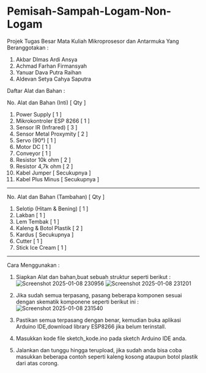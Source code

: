 # Pemisah-Sampah-Logam-Non-Logam
Projek Tugas Besar Mata Kuliah Mikroprosesor dan Antarmuka Yang Beranggotakan :

1. Akbar DImas Ardi Ansya
2. Achmad Farhan Firmansyah
3. Yanuar Dava Putra Raihan
4. Aldevan Setya Cahya Saputra

Daftar Alat dan Bahan :

No. Alat dan Bahan (Inti)   [     Qty     ]
1.  Power Supply            [      1      ]
2.  Mikrokontroler ESP 8266 [      1      ]
3.  Sensor IR (Infrared)    [      3      ]
4.  Sensor Metal Proxymity  [      2      ]
5.  Servo (90°)             [      1      ]
6.  Motor DC                [      1      ]
7.  Conveyor                [      1      ]
8.  Resistor 10k ohm        [      2      ]
9.  Resistor 4,7k ohm       [      2      ]
10.  Kabel Jumper           [  Secukupnya ]
11.  Kabel Plus Minus       [  Secukupnya ]
_ _ _ _ _ _ _ _ _ _ _ _ _ _ _ _ _ _ _ _ _ _ _
No. Alat dan Bahan (Tambahan) [    Qty     ]
1.  Selotip (Hitam & Bening)  [     1      ]
2.  Lakban                    [     1      ]
3.  Lem Tembak                [     1      ]
4.  Kaleng & Botol Plastik    [     2      ]
5.  Kardus                    [ Secukupnya ]
6.  Cutter                    [     1      ]
7.  Stick Ice Cream           [     1      ]
_ _ _ _ _ _ _ _ _ _ _ _ _ _ _ _ _ _ _ _ _ _ _
Cara Menggunakan :

1. Siapkan Alat dan bahan,buat sebuah struktur seperti berikut :
![Screenshot 2025-01-08 230956](https://github.com/user-attachments/assets/8bdda78c-30bd-4ff8-9366-9575d30c4545) 
![Screenshot 2025-01-08 231201](https://github.com/user-attachments/assets/e91f69c1-210b-4071-bd2f-7ced611c5892)

2. Jika sudah semua terpasang, pasang beberapa komponen sesuai dengan skematik komponene seperti berikut ini :
![Screenshot 2025-01-08 231540](https://github.com/user-attachments/assets/0c8dac27-fb27-48ea-93d6-c11503e9723f)

3. Pastikan semua terpasang dengan benar, kemudian buka aplikasi Arduino IDE,download library ESP8266 jika belum terinstall.
4. Masukkan kode file sketch_kode.ino pada sketch Arduino IDE anda.
5. Jalankan dan tunggu hingga terupload, jika sudah anda bisa coba masukkan beberapa contoh seperti kaleng kosong ataupun botol plastik dari atas corong.

